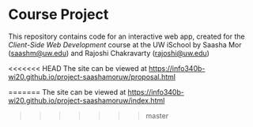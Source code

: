 # Course Project

This repository contains code for an interactive web app, created for the _Client-Side Web Development_ course at the UW iSchool by Saasha Mor (saashm@uw.edu) and Rajoshi Chakravarty (rajoshi@uw.edu)

<<<<<<< HEAD
The site can be viewed at <https://info340b-wi20.github.io/project-saashamoruw/proposal.html>

=======
The site can be viewed at https://info340b-wi20.github.io/project-saashamoruw/index.html
>>>>>>> master
